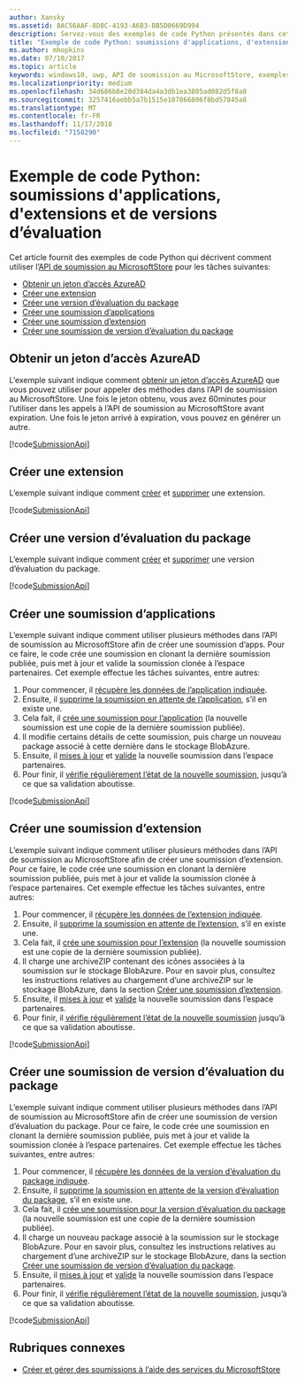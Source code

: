 ```yaml
---
author: Xansky
ms.assetid: 8AC56AAF-8D8C-4193-A6B3-BB5D0669D994
description: Servez-vous des exemples de code Python présentés dans cette section pour en savoir plus sur l’utilisation de l’API de soumission au MicrosoftStore.
title: "Exemple de code Python: soumissions d'applications, d'extensions et de versions d’évaluation"
ms.author: mhopkins
ms.date: 07/10/2017
ms.topic: article
keywords: windows10, uwp, API de soumission au MicrosoftStore, exemples de code, python
ms.localizationpriority: medium
ms.openlocfilehash: 34d686b8e20d384da4a3db1ea3805ad082d5f8a8
ms.sourcegitcommit: 3257416aebb5a7b1515e107866806f8bd57845a8
ms.translationtype: MT
ms.contentlocale: fr-FR
ms.lasthandoff: 11/17/2018
ms.locfileid: "7158290"
---
```

# <a name="python-sample-submissions-for-apps-add-ons-and-flights"></a>Exemple de code Python: soumissions d'applications, d'extensions et de versions d’évaluation

Cet article fournit des exemples de code Python qui décrivent comment utiliser l’[API de soumission au MicrosoftStore](create-and-manage-submissions-using-windows-store-services.md) pour les tâches suivantes:

* [Obtenir un jeton d’accès AzureAD](#token)
* [Créer une extension](#create-add-on)
* [Créer une version d’évaluation du package](#create-package-flight)
* [Créer une soumission d’applications](#create-app-submission)
* [Créer une soumission d’extension](#create-add-on-submission)
* [Créer une soumission de version d’évaluation du package](#create-flight-submission)

<span id="token" />

## <a name="obtain-an-azure-ad-access-token"></a>Obtenir un jeton d’accès AzureAD

L’exemple suivant indique comment [obtenir un jeton d’accès AzureAD](create-and-manage-submissions-using-windows-store-services.md#obtain-an-azure-ad-access-token) que vous pouvez utiliser pour appeler des méthodes dans l’API de soumission au MicrosoftStore. Une fois le jeton obtenu, vous avez 60minutes pour l’utiliser dans les appels à l’API de soumission au MicrosoftStore avant expiration. Une fois le jeton arrivé à expiration, vous pouvez en générer un autre.

[!code[SubmissionApi](./code/StoreServicesExamples_Submission/python/Examples.py#L1-L20)]

<span id="create-add-on" />

## <a name="create-an-add-on"></a>Créer une extension

L’exemple suivant indique comment [créer](create-an-add-on.md) et [supprimer](delete-an-add-on.md) une extension.

[!code[SubmissionApi](./code/StoreServicesExamples_Submission/python/Examples.py#L26-L52)]

<span id="create-package-flight" />

## <a name="create-a-package-flight"></a>Créer une version d’évaluation du package

L’exemple suivant indique comment [créer](create-a-flight.md) et [supprimer](delete-a-flight.md) une version d’évaluation du package.

[!code[SubmissionApi](./code/StoreServicesExamples_Submission/python/Examples.py#L58-L87)]

<span id="create-app-submission" />

## <a name="create-an-app-submission"></a>Créer une soumission d’applications

L’exemple suivant indique comment utiliser plusieurs méthodes dans l’API de soumission au MicrosoftStore afin de créer une soumission d’apps. Pour ce faire, le code crée une soumission en clonant la dernière soumission publiée, puis met à jour et valide la soumission clonée à l’espace partenaires. Cet exemple effectue les tâches suivantes, entre autres:

1. Pour commencer, il [récupère les données de l’application indiquée](get-an-app.md).
2. Ensuite, il [supprime la soumission en attente de l’application](delete-an-app-submission.md), s’il en existe une.
3. Cela fait, il [crée une soumission pour l’application](create-an-app-submission.md) (la nouvelle soumission est une copie de la dernière soumission publiée).
4. Il modifie certains détails de cette soumission, puis charge un nouveau package associé à cette dernière dans le stockage BlobAzure.
5. Ensuite, il [mises à jour](update-an-app-submission.md) et [valide](commit-an-app-submission.md) la nouvelle soumission dans l’espace partenaires.
6. Pour finir, il [vérifie régulièrement l’état de la nouvelle soumission](get-status-for-an-app-submission.md), jusqu’à ce que sa validation aboutisse.

[!code[SubmissionApi](./code/StoreServicesExamples_Submission/python/Examples.py#L93-L166)]

<span id="create-add-on-submission" />

## <a name="create-an-add-on-submission"></a>Créer une soumission d’extension

L’exemple suivant indique comment utiliser plusieurs méthodes dans l’API de soumission au MicrosoftStore afin de créer une soumission d’extension. Pour ce faire, le code crée une soumission en clonant la dernière soumission publiée, puis met à jour et valide la soumission clonée à l’espace partenaires. Cet exemple effectue les tâches suivantes, entre autres:

1. Pour commencer, il [récupère les données de l’extension indiquée](get-an-add-on.md).
2. Ensuite, il [supprime la soumission en attente de l’extension](delete-an-add-on-submission.md), s’il en existe une.
3. Cela fait, il [crée une soumission pour l’extension](create-an-add-on-submission.md) (la nouvelle soumission est une copie de la dernière soumission publiée).
4. Il charge une archiveZIP contenant des icônes associées à la soumission sur le stockage BlobAzure. Pour en savoir plus, consultez les instructions relatives au chargement d’une archiveZIP sur le stockage BlobAzure, dans la section [Créer une soumission d’extension](manage-add-on-submissions.md#create-an-add-on-submission).
5. Ensuite, il [mises à jour](update-an-add-on-submission.md) et [valide](commit-an-add-on-submission.md) la nouvelle soumission dans l’espace partenaires.
6. Pour finir, il [vérifie régulièrement l’état de la nouvelle soumission](get-status-for-an-add-on-submission.md) jusqu’à ce que sa validation aboutisse.

[!code[SubmissionApi](./code/StoreServicesExamples_Submission/python/Examples.py#L172-L245)]

<span id="create-flight-submission" />

## <a name="create-a-package-flight-submission"></a>Créer une soumission de version d’évaluation du package

L’exemple suivant indique comment utiliser plusieurs méthodes dans l’API de soumission au MicrosoftStore afin de créer une soumission de version d’évaluation du package. Pour ce faire, le code crée une soumission en clonant la dernière soumission publiée, puis met à jour et valide la soumission clonée à l’espace partenaires. Cet exemple effectue les tâches suivantes, entre autres:

1. Pour commencer, il [récupère les données de la version d’évaluation du package indiquée](get-a-flight.md).
2. Ensuite, il [supprime la soumission en attente de la version d’évaluation du package](delete-a-flight-submission.md), s’il en existe une.
3. Cela fait, il [crée une soumission pour la version d’évaluation du package](create-a-flight-submission.md) (la nouvelle soumission est une copie de la dernière soumission publiée).
4. Il charge un nouveau package associé à la soumission sur le stockage BlobAzure. Pour en savoir plus, consultez les instructions relatives au chargement d’une archiveZIP sur le stockage BlobAzure, dans la section [Créer une soumission de version d’évaluation du package](manage-flight-submissions.md#create-a-package-flight-submission).
5. Ensuite, il [mises à jour](update-a-flight-submission.md) et [valide](commit-a-flight-submission.md) la nouvelle soumission dans l’espace partenaires.
6. Pour finir, il [vérifie régulièrement l’état de la nouvelle soumission](get-status-for-a-flight-submission.md), jusqu’à ce que sa validation aboutisse.

[!code[SubmissionApi](./code/StoreServicesExamples_Submission/python/Examples.py#L251-L325)]

## <a name="related-topics"></a>Rubriques connexes

* [Créer et gérer des soumissions à l’aide des services du MicrosoftStore](create-and-manage-submissions-using-windows-store-services.md)
